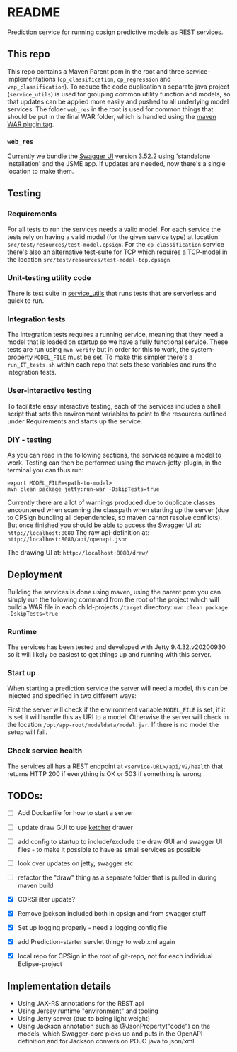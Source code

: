 # README

Prediction service for running cpsign predictive models as REST services.

## This repo
This repo contains a Maven Parent pom in the root and three service-implementations (`cp_classification`, `cp_regression` and `vap_classification`). To reduce the code duplication a separate java project (`service_utils`) is used for grouping common utility function and models, so that updates can be applied more easily and pushed to all underlying model services. The folder `web_res` in the root is used for common things that should be put in the final WAR folder, which is handled using the [maven WAR plugin <webResources> tag](https://maven.apache.org/plugins/maven-war-plugin/examples/adding-filtering-webresources.html). 

### `web_res`
Currently we bundle the [Swagger UI](https://swagger.io/docs/open-source-tools/swagger-ui/usage/installation/) version 3.52.2 using 'standalone installation' and the JSME app. If updates are needed, now there's a single location to make them. 

## Testing

### Requirements
For all tests to run the services needs a valid model. For each service the tests rely on having a valid model (for the given service type) at location `src/test/resources/test-model.cpsign`. For the `cp_classification` service there's also an alternative test-suite for TCP which requires a TCP-model in the location `src/test/resources/test-model-tcp.cpsign` 

### Unit-testing utility code
There is test suite in [service_utils](service_utils/src/test/java/suites/UnitTestSuite.java) that runs tests that are serverless and quick to run.

### Integration tests 
The integration tests requires a running service, meaning that they need a model that is loaded on startup so we have a fully functional service. These tests are run using `mvn verify` but in order for this to work, the system-property `MODEL_FILE` must be set. To make this simpler there's a `run_IT_tests.sh` within each repo that sets these variables and runs the integration tests. 

### User-interactive testing
To facilitate easy interactive testing, each of the services includes a shell script that sets the environment variables to point to the resources outlined under Requirements and starts up the service.  

### DIY - testing 
As you can read in the following sections, the services require a model to work. Testing can then be performed using the maven-jetty-plugin, in the terminal you can thus run:
```
export MODEL_FILE=<path-to-model>
mvn clean package jetty:run-war -DskipTests=true
```

Currently there are a lot of warnings produced due to duplicate classes encountered when scanning the classpath when starting up the server (due to CPSign bundling all dependencies, so maven cannot resolve conflicts). But once finished you should be able to access the Swagger UI at:
`
http://localhost:8080
`
The raw api-definition at:
`
http://localhost:8080/api/openapi.json
` 

The drawing UI at:
`
http://localhost:8080/draw/
`

## Deployment
Building the services is done using maven, using the parent pom you can simply run the following command from the root of the project which will build a WAR file in each child-projects `/target` directory:
`
mvn clean package -DskipTests=true
`

### Runtime
The services has been tested and developed with Jetty 9.4.32.v20200930 so it will likely be easiest to get things up and running with this server.

### Start up
When starting a prediction service the server will need a model, this can be injected and specified in two different ways:

First the server will check if the environment variable `MODEL_FILE` is set, if it is set it will handle this as URI to a model. Otherwise the server will check in the location `/opt/app-root/modeldata/model.jar`. If there is no model the setup will fail.

### Check service health
The services all has a REST endpoint at `<service-URL>/api/v2/health` that returns HTTP 200 if everything is OK or 503 if something is wrong.

## TODOs:
- [ ] Add Dockerfile for how to start a server 
- [ ] update draw GUI to use [ketcher](https://lifescience.opensource.epam.com/ketcher/index.html) drawer
- [ ] add config to startup to include/exclude the draw GUI and swagger UI files - to make it possible to have as small services as possible
- [ ] look over updates on jetty, swagger etc
- [ ] refactor the "draw" thing as a separate folder that is pulled in during maven build
- [x] CORSFilter update?
- [x] Remove jackson included both in cpsign and from swagger stuff
- [x] Set up logging properly - need a logging config file 
- [x] add Prediction-starter servlet thingy to web.xml again
- [x] local repo for CPSign in the root of git-repo, not for each individual Eclipse-project


## Implementation details
* Using JAX-RS annotations for the REST api
* Using Jersey runtime "environment" and tooling
* Using Jetty server (due to being light weight)
* Using Jackson annotation such as @JsonProperty("code") on the models, which Swagger-core picks up and puts in the OpenAPI definition and for Jackson conversion POJO java to json/xml

